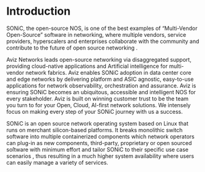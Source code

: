 # Introduction 

SONiC, the open-source NOS, is one of the best examples of “Multi-Vendor Open-Source” software in networking, where multiple vendors, service providers, hyperscalers and enterprises collaborate with the community and contribute to the future of open source networking .


Aviz Networks leads open-source networking via disaggregated support,  providing cloud-native applications and Artificial intelligence for multi-vendor network fabrics. Aviz enables SONiC adoption in  data center core and  edge networks by delivering platform and ASIC agnostic, easy-to-use applications for network observability, orchestration  and assurance. Aviz is ensuring SONiC becomes an ubiquitous, accessible and intelligent NOS for every stakeholder.  Aviz is built on winning customer trust  to be the team you turn to for your Open, Cloud, AI-first network solutions. We intensely focus on making every step of your SONiC journey with us a success.


SONiC is an open source network operating system based on Linux that runs on merchant silicon-based platforms. It breaks monolithic switch software into multiple containerized components which network operators can plug-in as new components, third-party, proprietary or open sourced soſtware with minimum effort and tailor SONiC to their specific use case scenarios , thus resulting in a much higher system availability where users can easily manage a variety of services.

